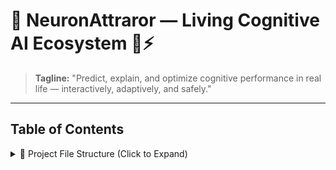 # 🌟 NeuronAttraror — Living Cognitive AI Ecosystem 🧠⚡

> **Tagline:** "Predict, explain, and optimize cognitive performance in real life — interactively, adaptively, and safely."

---

## Table of Contents
<details>
<summary>📂 Project File Structure (Click to Expand)</summary>

- [Neuron-narrator--main/](https://github.com/senushidinara/Neuron-narrator-/tree/main)
- [Docker](https://github.com/senushidinara/Neuron-narrator-/blob/main/Docker)
- [Gemini_api_key.py](https://github.com/senushidinara/Neuron-narrator-/blob/main/Gemini_api_key.py)
- [LICENSE](https://github.com/senushidinara/Neuron-narrator-/blob/main/LICENSE)
- [Metadata](https://github.com/senushidinara/Neuron-narrator-/blob/main/Metadata)
- [README.md](https://github.com/senushidinara/Neuron-narrator-/blob/main/README.md)
- [README_deploy](https://github.com/senushidinara/Neuron-narrator-/blob/main/README_deploy)
- [Untitled15.ipynb](https://github.com/senushidinara/Neuron-narrator-/blob/main/Untitled15.ipynb)
- [Untitled17.ipynb](https://github.com/senushidinara/Neuron-narrator-/blob/main/Untitled17.ipynb)
- [components.json](https://github.com/senushidinara/Neuron-narrator-/blob/main/components.json)
- [eslint.config.js](https://github.com/senushidinara/Neuron-narrator-/blob/main/eslint.config.js)
- [index.html](https://github.com/senushidinara/Neuron-narrator-/blob/main/index.html)
- [package](https://github.com/senushidinara/Neuron-narrator-/blob/main/package)
- [package-lock.json](https://github.com/senushidinara/Neuron-narrator-/blob/main/package-lock.json)
- [pipeline.py](https://github.com/senushidinara/Neuron-narrator-/blob/main/pipeline.py)
- [requirements.txt](https://github.com/senushidinara/Neuron-narrator-/blob/main/requirements.txt)
- [robots.txt](https://github.com/senushidinara/Neuron-narrator-/blob/main/robots.txt)
- [sample_eeg.csv](https://github.com/senushidinara/Neuron-narrator-/blob/main/sample_eeg.csv)
- [sample_fivetran_connector.json](https://github.com/senushidinara/Neuron-narrator-/blob/main/sample_fivetran_connector.json)
- [tsconfig.app.json](https://github.com/senushidinara/Neuron-narrator-/blob/main/tsconfig.app.json)
- [tsconfig.json](https://github.com/senushidinara/Neuron-narrator-/blob/main/tsconfig.json)
- [tsconfig.node.json](https://github.com/senushidinara/Neuron-narrator-/blob/main/tsconfig.node.json)
 <details>


<details>
<summary>🏗️ NeuronAttaror — Architecture & Visuals (Click to Expand)</summary>

### 🌐 System Architecture
Illustrates the interconnected ecosystem where **Fivetran**, **Elastic**, and **Vertex AI** function as semi-autonomous agents, forming a self-evolving feedback loop.  

![Architecture Overview](https://github.com/senushidinara/Neuron-narrator-/blob/main/IMG_3414.jpeg)

---

### 🧩 Adaptive Data Flow
Depicts how raw data transforms through **Fivetran ingestion**, **Elastic reasoning**, and **Vertex AI augmentation** into emergent autonomous decisions.  

![Data Flow](https://github.com/senushidinara/Neuron-narrator-/blob/main/IMG_3428.png)

---

### ⚡ Dynamic Pipeline Components
Visualizes internal components, connectors, and interactions between the autonomous agents and external systems.  

![Pipeline Components 1](https://github.com/senushidinara/Neuron-narrator-/blob/main/Shared%20Image%202.png)  
![Pipeline Components 2](https://github.com/senushidinara/Neuron-narrator-/blob/main/Shared%20Image%203.png)

---


### 📊 Dashboard & Monitoring
Screenshots showing **live dashboard**, monitoring, and feedback systems in action.  

![Dashboard 1](https://github.com/senushidinara/Neuron-narrator-/blob/main/Shared%20Image%204.png)  
![Dashboard 2](https://github.com/senushidinara/Neuron-narrator-/blob/main/Shared%20Image%205.png)  
![Dashboard 3](https://github.com/senushidinara/Neuron-narrator-/blob/main/Shared%20Image.png)

</details>



##

```text
Neuron-narrator--main/
│
├── Docker                          # (Optional) Add Dockerfile here for containerized deployment
├── Gemini_api_key.py               # Handles connection + authentication to Google Gemini / Vertex AI
├── LICENSE                         # Open-source license (MIT recommended)
├── Metadata                        # Optional metadata or project manifest (rename to metadata.json for clarity)
│
├── README.md                       # ✨ Main documentation (overview, setup, demo links)
├── README_deploy                   # Deployment-specific guide (could merge into README.md)
│
├── Untitled15.ipynb                # Jupyter demo notebook #1 (keep as pipeline showcase)
├── Untitled17.ipynb                # Jupyter demo notebook #2 (visual demo or agent behavior test)
│
├── components.json                 # UI / app component configuration (for front-end rendering)
├── eslint.config.js                # Linting rules for TypeScript/JavaScript frontend
├── index.html                      # Frontend landing page (NeuroPlay dashboard UI)
├── package                         # (Rename to package.json → main Node config for UI dependencies)
├── package-lock.json               # Node dependency lock file
│
├── pipeline.py                     # 🧩 Core backend pipeline: connects Fivetran + Elastic agents
│
├── requirements.txt                # Python backend dependencies
├── robots.txt                      # Standard web crawler policy file
│
├── sample_eeg.csv                  # Example EEG dataset (input for demonstration)
├── sample_fivetran_connector.json  # Fivetran connector definition (custom data source config)
│
├── tsconfig.app.json               # TypeScript app configuration
├── tsconfig.json                   # General TS config
└── tsconfig.node.json              # TS config for Node runtime
```


Key Directories and Descriptions
| Directory | Description |
|---|---|
| data/ | Stores static datasets (CSVs, JSONs) used for testing or initial setup. |
| src/ | Contains the primary source code for the application's logic and agents. |
| notebooks/ | Area for Jupyter or Colab notebooks used for exploratory data analysis or pipeline experimentation. |
| tests/ | Holds all unit and integration tests to ensure module reliability. |
| demos/ | Location for media assets like screenshots, GIFs, or demo videos of the running application. |
| config/ | Central place for configuration files for external services (Fivetran, Elastic, Vertex AI) and logging. |
Core Files
 * README.md: Provides the essential project overview, setup instructions, and a link to the demo.
 * requirements.txt: Lists all necessary Python package dependencies.
 * src/fivetran_agent.py: Manages ETL processes via Fivetran and simulates the data environment.
 * src/elastic_agent.py: Implements Elasticsearch functionality for search and the "reality-narrative engine."
 * src/feedback_loop.py: Encapsulates the core logic for how the agents interact and evolve.


## Overview
NeuronAttraror is a **self-aware reasoning system** that transforms overwhelming daily-life inputs (EEG, wearables, environment, clinical notes) into **actionable, plain-language cognitive guidance**.  

> **Emphasis on Fivetran & Elastic:**  
> - **Fivetran 🔗:** Automates data ingestion & harmonization. Handles multiple sources (EEG, wearables, logs, environment) in real-time pipelines to BigQuery / Cloud SQL.  
> - **Elastic 🔍:** Multi-dimensional causal graph analysis, anomaly detection, and pattern recognition. Transforms raw signals into insights.  
> - **Gemini AI 🤖:** Converts Elastic insights into human-readable narratives, predictive scores, and adaptive recommendations.

---

## Architecture

```text
               +-------------------+
               |   Input Sources   |
               |------------------|
               | EEG / Wearables   |
               | Environment      |
               | Parent Logs      |
               | Clinical Notes   |
               +--------+---------+
                        |
                        v
               +-------------------+
               | Fivetran SDK      |
               | Automated ETL     |
               | Data Unification  |
               +--------+---------+
                        |
                        v
               +-------------------+
               | Elastic Stack     |
               | Causal Graph      |
               | Pattern Detection |
               +--------+---------+
                        |
                        v
               +-------------------+
               | Gemini AI Layer   |
               | Narratives &      |
               | Predictive Scores |
               +--------+---------+
                        |
                        v
               +-------------------+
               | Interactive Tabs  |
               | 7 Dynamic Tabs    |
               +-------------------+
```

         


# 🌟 NeuronAttraror — Living Cognitive AI Ecosystem 🧠⚡

> **Tagline:** "Predict, explain, and optimize cognitive performance in real life — interactively, adaptively, and safely."

---
```
┌───────────────────────────────────────────────────────────────┐
│                                                               │
│  🟢 Multi-Source Inputs                                        │
│      ┌─────────────┐     ┌──────────────┐      ┌──────────────┐ │
│      │  EEG Data   │     │ Wearables    │      │ Environment  │ │
│      │  Sensors    │     │ Metrics      │      │ Sensors      │ │
│      └─────┬───────┘     └─────┬────────┘      └─────┬────────┘ │
│            │                   │                   │             │
│            └──────────┬────────┴───────────┬───────┘             │
│                       ▼                                         │
│  🟡 🔗 FIVETRAN ETL → 🟠 🌐 ELASTIC GRAPH DB → 🔵 🤖 GEMINI AI → 🟣 7-TAB DASHBOARD │
│                                                               │
│  ┌─────────────┐    ┌─────────────┐    ┌─────────────┐        │
│  │ Timeline    │    │ Predictive  │    │ Habit Opt.  │        │
│  │ & Insights  │    │ Simulator   │    │ Engine      │        │
│  └─────────────┘    └─────────────┘    └─────────────┘        │
│  ┌─────────────┐    ┌─────────────┐    ┌─────────────┐        │
│  │ Story Mode  │    │ Energy/Focus│    │ Safety &    │        │
│  │             │    │ Dashboard   │    │ Feedback    │        │
│  └─────────────┘    └─────────────┘    └─────────────┘        │
│                                                               │
│ # 🌟 NeuronAttaror — Living Cognitive AI Ecosystem 🧠⚡```



> **Tagline:** "Predict, explain, and optimize cognitive performance — interactively, adaptively, and safely."

---

## 🖥️ Dashboard Mockup (App Preview)

```text
┌─────────────────────────────────────────────────────────────────────┐
│                             DAILY TIMELINE                           │
├─────────┬─────────────┬─────────────┬─────────────┬─────────────────┤
│ TIME    │ FOCUS       │ ENERGY      │ AI INSIGHT  │ RECOMMENDATION  │
├─────────┼─────────────┼─────────────┼─────────────┼─────────────────┤
│ 08:00   │ ██████████  │ ████████    │ High Focus  │ Start Task ✅    │
│ 10:30   │ ████        │ ███         │ Dip Alert ⚠ │ Walk + Hydrate  │
│ 12:00   │ ██████      │ ██████      │ Recovering │ Protein Snack 🍎│
│ 15:00   │ ███████     │ ████████    │ Stable ✅   │ Continue Work    │
│ 18:00   │ ███         │ ███         │ Fatigue ⚠  │ Wind-down 🧘    │
└─────────┴─────────────┴─────────────┴─────────────┴─────────────────┘

┌───────────────────────────────────────────────┐
│         PREDICTIVE “WHAT-IF” SIMULATOR        │
├─────────────────────┬─────────────┬───────────┤
│ Scenario             │ Metric      │ Change    │
├─────────────────────┼─────────────┼───────────┤
│ 10-min Outdoor Break │ Attention  │ ↑ 30%     │
│ Midday Nap           │ Energy     │ ↑ 25%     │
│ Evening Screen Limit │ Focus      │ ↑ 20%     │
└─────────────────────┴─────────────┴───────────┘

┌─────────────────────────────┐
│ ENERGY & FOCUS DASHBOARD     │
├───────────────┬─────────────┤
│ Metric        │ Level       │
├───────────────┼─────────────┤
│ Attention     │ ██████████  │ 90% 
│ Energy        │ ████████    │ 70%
│ Mood          │ ███████     │ 65%
└───────────────┴─────────────┘

┌─────────────────────────────┐
│ HABIT OPTIMIZATION ENGINE    │
├───────────────┬─────────────┤
│ Habit         │ Effectiveness │
├───────────────┼─────────────┤
│ Screen+Walk   │ ██████████ 95% │
│ Protein AM    │ ████████ 82%   │
│ Evening Limit │ ███ 35%        │
└───────────────┴─────────────┘

┌─────────────────────────────┐
│ INTERACTIVE STORY MODE       │
├───────────────┬─────────────┤
│ Event         │ Analysis    │
├───────────────┼─────────────┤
│ Homework Delay│ Attention dip 40→20% │
│ Sleep Short   │ Energy 0.7 vs 0.85  │
│ Snack Needed  │ Recommendation: Nuts+Apple │
└───────────────┴─────────────┘

┌─────────────────────────────┐
│ SAFETY & FEEDBACK            │
├───────────────┬─────────────┤
│ Alert         │ Action      │
├───────────────┼─────────────┤
│ Mid-Morning Dip │ Walk + Hydrate │
│ Evening Crash  │ Early Sleep    │
│ Unexpected Spike │ Check EEG+Env │
└───────────────┴─────────────┘
│  Features:                                                     
│  - Daily Timeline & Insights 📅                                 
│  - Predictive “What-If” Simulator 🔮                           
│  - Habit Optimization 🔧                                       
│  - Interactive Story Mode 📖                                  
│  - Energy & Focus Dashboard 📊                                 
│  - Population Intelligence 🌍                                   
│  - Safety & Adaptive Feedback ⚠️                                
│                                                              
│  Quick Start:                                                  
│  pip install fivetran_connector_sdk elasticsearch google-cloud-bigquery google-cloud-storage │
│  streamlit run dashboard.py                                     
└───────────────────────────────────────────────────────────────





┌─────────────────────────────────────────────────────────────────────┐
│                             DAILY TIMELINE                           │
├─────────┬─────────────┬─────────────┬─────────────┬─────────────────┤
│ TIME    │ FOCUS       │ ENERGY      │ AI INSIGHT  │ RECOMMENDATION  │
├─────────┼─────────────┼─────────────┼─────────────┼─────────────────┤
│ 08:00   │ ██████████  │ ████████    │ High Focus  │ Start Task ✅    │
│ 10:30   │ ████        │ ███         │ Dip Alert ⚠ │ Walk + Hydrate  │
│ 12:00   │ ██████      │ ██████      │ Recovering │ Protein Snack 🍎│
│ 15:00   │ ███████     │ ████████    │ Stable ✅   │ Continue Work    │
│ 18:00   │ ███         │ ███         │ Fatigue ⚠  │ Wind-down 🧘    │
└─────────┴─────────────┴─────────────┴─────────────┴─────────────────┘

🟢 Multi-Source Inputs → 🟡 Fivetran ETL → 🟠 Elastic Graph DB → 🔵 Gemini AI → 🟣 7-TAB DASHBOARD┘

